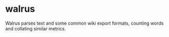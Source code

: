 walrus
======

Walrus parses text and some common wiki export formats, counting words and collating similar metrics.
